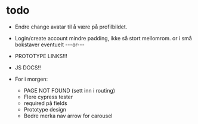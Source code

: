 # todo
* Endre change avatar til å være på profilbildet. 
* Login/create account mindre padding, ikke så stort mellomrom. or i små bokstaver eventuelt ---or---

* PROTOTYPE LINKS!!!
* JS DOCS!!

* For i morgen:
  * PAGE NOT FOUND (sett inn i routing)
  * Flere cypress tester
  * required på fields
  * Prototype design
  * Bedre merka nav arrow for carousel
